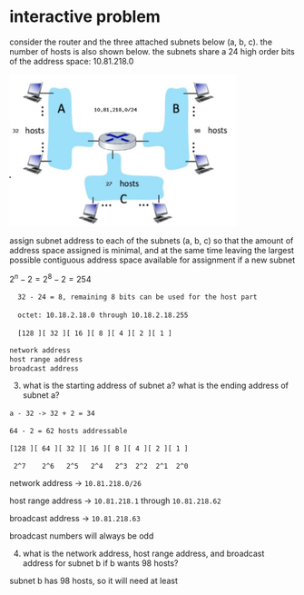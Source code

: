 #  interactive problem

consider the router and the three attached subnets below (a, b, c).  the number of hosts is also shown below.  the subnets share a 24 high order bits of the address space: 10.81.218.0

<img src="./figures/figure-interactive.png" width=400px>

assign subnet address to each of the subnets (a, b, c) so that the amount of address space assigned is minimal, and at the same time leaving the largest possible contiguous address space available for assignment if a new subnet 


$2^n - 2 = 2^8 - 2 = 254$ 

```
  32 - 24 = 8, remaining 8 bits can be used for the host part
 
  octet: 10.18.2.18.0 through 10.18.2.18.255

  [128 ][ 32 ][ 16 ][ 8 ][ 4 ][ 2 ][ 1 ]
```

```
network address
host range address
broadcast address
```

3.  what is the starting address of subnet a? what is the ending address of subnet a?

`a - 32 -> 32 + 2 = 34`

`64 - 2 = 62 hosts addressable`

`[128 ][ 64 ][ 32 ][ 16 ][ 8 ][ 4 ][ 2 ][ 1 ]`

` 2^7    2^6   2^5   2^4   2^3  2^2  2^1  2^0`

network address -> `10.81.218.0/26`

host range address -> `10.81.218.1` through `10.81.218.62`

broadcast address -> `10.81.218.63`

broadcast numbers will always be odd

4.  what is the network address, host range address, and broadcast address for subnet b if b wants 98 hosts?

subnet b has 98 hosts, so it will need at least 